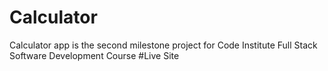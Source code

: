 # Calculator
Calculator app is the second milestone project for Code Institute Full Stack Software Development Course
#Live Site


